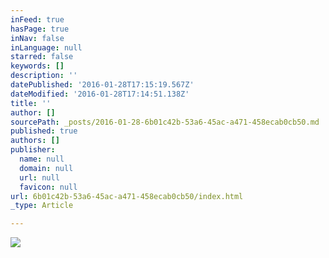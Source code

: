 ```yaml
---
inFeed: true
hasPage: true
inNav: false
inLanguage: null
starred: false
keywords: []
description: ''
datePublished: '2016-01-28T17:15:19.567Z'
dateModified: '2016-01-28T17:14:51.138Z'
title: ''
author: []
sourcePath: _posts/2016-01-28-6b01c42b-53a6-45ac-a471-458ecab0cb50.md
published: true
authors: []
publisher:
  name: null
  domain: null
  url: null
  favicon: null
url: 6b01c42b-53a6-45ac-a471-458ecab0cb50/index.html
_type: Article

---
```

![](https://s3-us-west-2.amazonaws.com/the-grid-img/p/ad2d3c19f07ce2669e977a3fa44dbf401c270ff5.jpg)
